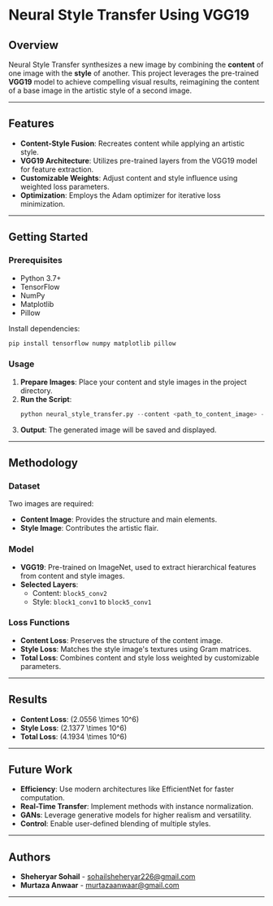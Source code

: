 # Neural Style Transfer Using VGG19


## Overview

Neural Style Transfer synthesizes a new image by combining the **content** of one image with the **style** of another. This project leverages the pre-trained **VGG19** model to achieve compelling visual results, reimagining the content of a base image in the artistic style of a second image.

---

## Features

- **Content-Style Fusion**: Recreates content while applying an artistic style.
- **VGG19 Architecture**: Utilizes pre-trained layers from the VGG19 model for feature extraction.
- **Customizable Weights**: Adjust content and style influence using weighted loss parameters.
- **Optimization**: Employs the Adam optimizer for iterative loss minimization.

---

## Getting Started

### Prerequisites

- Python 3.7+
- TensorFlow
- NumPy
- Matplotlib
- Pillow

Install dependencies:
```bash
pip install tensorflow numpy matplotlib pillow
```

### Usage

1. **Prepare Images**: Place your content and style images in the project directory.
2. **Run the Script**:
    ```python
    python neural_style_transfer.py --content <path_to_content_image> --style <path_to_style_image>
    ```
3. **Output**: The generated image will be saved and displayed.

---

## Methodology

### Dataset
Two images are required:
- **Content Image**: Provides the structure and main elements.
- **Style Image**: Contributes the artistic flair.

### Model
- **VGG19**: Pre-trained on ImageNet, used to extract hierarchical features from content and style images.
- **Selected Layers**:
  - Content: `block5_conv2`
  - Style: `block1_conv1` to `block5_conv1`

### Loss Functions
- **Content Loss**: Preserves the structure of the content image.
- **Style Loss**: Matches the style image's textures using Gram matrices.
- **Total Loss**: Combines content and style loss weighted by customizable parameters.

---

## Results

- **Content Loss**: \(2.0556 \times 10^6\)
- **Style Loss**: \(2.1377 \times 10^6\)
- **Total Loss**: \(4.1934 \times 10^6\)

---

## Future Work

- **Efficiency**: Use modern architectures like EfficientNet for faster computation.
- **Real-Time Transfer**: Implement methods with instance normalization.
- **GANs**: Leverage generative models for higher realism and versatility.
- **Control**: Enable user-defined blending of multiple styles.

---

## Authors

- **Sheheryar Sohail** - [sohailsheheryar226@gmail.com](mailto:sohailsheheryar226@gmail.com)
- **Murtaza Anwaar** - [murtazaanwaar@gmail.com](mailto:murtazaanwaar@gmail.com)

---

